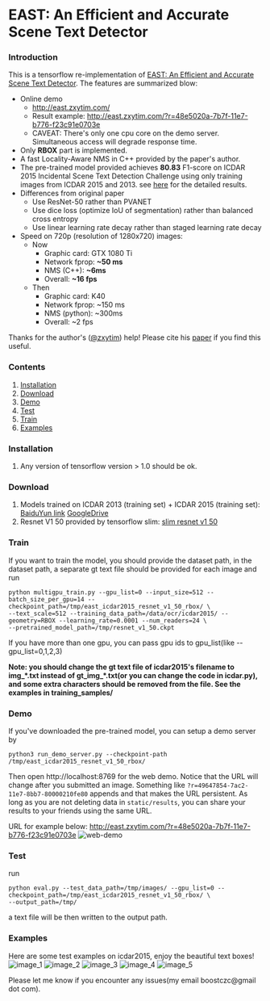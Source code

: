 # EAST: An Efficient and Accurate Scene Text Detector

### Introduction
This is a tensorflow re-implementation of [EAST: An Efficient and Accurate Scene Text Detector](https://arxiv.org/abs/1704.03155v2).
The features are summarized blow:
+ Online demo
	+ http://east.zxytim.com/
	+ Result example: http://east.zxytim.com/?r=48e5020a-7b7f-11e7-b776-f23c91e0703e
	+ CAVEAT: There's only one cpu core on the demo server. Simultaneous access will degrade response time.
+ Only **RBOX** part is implemented.
+ A fast Locality-Aware NMS in C++ provided by the paper's author.
+ The pre-trained model provided achieves **80.83** F1-score on ICDAR 2015
	Incidental Scene Text Detection Challenge using only training images from ICDAR 2015 and 2013.
  see [here](http://rrc.cvc.uab.es/?ch=4&com=evaluation&view=method_samples&task=1&m=29855&gtv=1) for the detailed results.
+ Differences from original paper
	+ Use ResNet-50 rather than PVANET
	+ Use dice loss (optimize IoU of segmentation) rather than balanced cross entropy
	+ Use linear learning rate decay rather than staged learning rate decay
+ Speed on 720p (resolution of 1280x720) images:
	+ Now
		+ Graphic card: GTX 1080 Ti
		+ Network fprop: **~50 ms**
		+ NMS (C++): **~6ms**
		+ Overall: **~16 fps**
	+ Then
		+ Graphic card: K40
		+ Network fprop: ~150 ms
		+ NMS (python): ~300ms
		+ Overall: ~2 fps

Thanks for the author's ([@zxytim](https://github.com/zxytim)) help!
Please cite his [paper](https://arxiv.org/abs/1704.03155v2) if you find this useful.

### Contents
1. [Installation](#installation)
2. [Download](#download)
2. [Demo](#demo)
3. [Test](#train)
4. [Train](#test)
5. [Examples](#examples)

### Installation
1. Any version of tensorflow version > 1.0 should be ok.

### Download
1. Models trained on ICDAR 2013 (training set) + ICDAR 2015 (training set): [BaiduYun link](http://pan.baidu.com/s/1jHWDrYQ) [GoogleDrive](https://drive.google.com/open?id=0B3APw5BZJ67ETHNPaU9xUkVoV0U)
2. Resnet V1 50 provided by tensorflow slim: [slim resnet v1 50](http://download.tensorflow.org/models/resnet_v1_50_2016_08_28.tar.gz)

### Train
If you want to train the model, you should provide the dataset path, in the dataset path, a separate gt text file should be provided for each image
and run

```
python multigpu_train.py --gpu_list=0 --input_size=512 --batch_size_per_gpu=14 --checkpoint_path=/tmp/east_icdar2015_resnet_v1_50_rbox/ \
--text_scale=512 --training_data_path=/data/ocr/icdar2015/ --geometry=RBOX --learning_rate=0.0001 --num_readers=24 \
--pretrained_model_path=/tmp/resnet_v1_50.ckpt
```

If you have more than one gpu, you can pass gpu ids to gpu_list(like --gpu_list=0,1,2,3)

**Note: you should change the gt text file of icdar2015's filename to img_\*.txt instead of gt_img_\*.txt(or you can change the code in icdar.py), and some extra characters should be removed from the file.
See the examples in training_samples/**

### Demo
If you've downloaded the pre-trained model, you can setup a demo server by
```
python3 run_demo_server.py --checkpoint-path /tmp/east_icdar2015_resnet_v1_50_rbox/
```
Then open http://localhost:8769 for the web demo. Notice that the URL will change after you submitted an image.
Something like `?r=49647854-7ac2-11e7-8bb7-80000210fe80` appends and that makes the URL persistent.
As long as you are not deleting data in `static/results`, you can share your results to your friends using
the same URL.

URL for example below: http://east.zxytim.com/?r=48e5020a-7b7f-11e7-b776-f23c91e0703e
![web-demo](demo_images/web-demo.png)


### Test
run
```
python eval.py --test_data_path=/tmp/images/ --gpu_list=0 --checkpoint_path=/tmp/east_icdar2015_resnet_v1_50_rbox/ \
--output_path=/tmp/
```

a text file will be then written to the output path.


### Examples
Here are some test examples on icdar2015, enjoy the beautiful text boxes!
![image_1](demo_images/img_2.jpg)
![image_2](demo_images/img_10.jpg)
![image_3](demo_images/img_14.jpg)
![image_4](demo_images/img_26.jpg)
![image_5](demo_images/img_75.jpg)

Please let me know if you encounter any issues(my email boostczc@gmail dot com).
